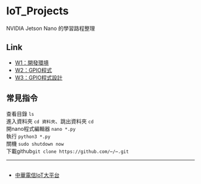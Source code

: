 # IoT_Projects
NVIDIA Jetson Nano 的學習路程整理  
## Link
+ [W1：開發環境](https://github.com/06160193/IoT_Projects/blob/main/W1：開發環境/README_W1.md)
+ [W2：GPIO程式](https://github.com/06160193/IoT_Projects/blob/main/W2：GPIO程式/README_W2.md)
+ [W3：GPIO程式設計](https://github.com/06160193/IoT_Projects/blob/main/W3：GPIO程式設計/README_W3.md)

## 常見指令
查看目錄 `ls`  
進入資料夾 `cd 資料夾`、跳出資料夾 `cd`   
開nano程式編輯器 `nano *.py`  
執行 `python3 *.py`  
關機 `sudo shutdown now`  
下載github`git clone https://github.com/⋯/⋯.git`

***
##
- [中華電信IoT大平台](https://iot.cht.com.tw)
